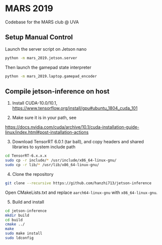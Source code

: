 # MARS 2019

Codebase for the MARS club @ UVA

## Setup Manual Control

Launch the server script on Jetson nano

```bash
python -m mars_2019.jetson.server
```

Then launch the gamepad state interpreter

```bash
python -m mars_2019.laptop.gamepad_encoder
```

## Compile jetson-inference on host

1. Install CUDA-10.0/10.1, https://www.tensorflow.org/install/gpu#ubuntu_1804_cuda_101

2. Make sure it is in your path, see

https://docs.nvidia.com/cuda/archive/10.1/cuda-installation-guide-linux/index.html#post-installation-actions

3. Download TensorRT 6.0.1 (tar ball), and copy headers and shared libraries to system include path

```bash
cd TensorRT-6.x.x.x
sudo cp -r include/* /usr/include/x86_64-linux-gnu/
sudo cp -r lib/* /usr/lib/x86_64-linux-gnu/
```

4. Clone the repository

```bash
git clone --recursive https://github.com/hanzhi713/jetson-inference
```

Open CMakeLists.txt and replace `aarch64-linux-gnu` with `x86_64-linux-gnu`.

5. Build and install

```bash
cd jetson-inference
mkdir build
cd build
cmake ../
make
sudo make install
sudo ldconfig
```